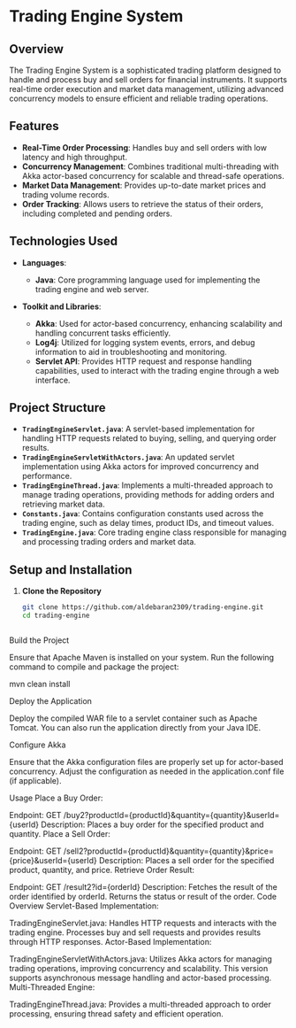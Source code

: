 # Trading Engine System

## Overview

The Trading Engine System is a sophisticated trading platform designed to handle and process buy and sell orders for financial instruments. It supports real-time order execution and market data management, utilizing advanced concurrency models to ensure efficient and reliable trading operations.

## Features

- **Real-Time Order Processing**: Handles buy and sell orders with low latency and high throughput.
- **Concurrency Management**: Combines traditional multi-threading with Akka actor-based concurrency for scalable and thread-safe operations.
- **Market Data Management**: Provides up-to-date market prices and trading volume records.
- **Order Tracking**: Allows users to retrieve the status of their orders, including completed and pending orders.

## Technologies Used

- **Languages**:
  - **Java**: Core programming language used for implementing the trading engine and web server.

- **Toolkit and Libraries**:
  - **Akka**: Used for actor-based concurrency, enhancing scalability and handling concurrent tasks efficiently.
  - **Log4j**: Utilized for logging system events, errors, and debug information to aid in troubleshooting and monitoring.
  - **Servlet API**: Provides HTTP request and response handling capabilities, used to interact with the trading engine through a web interface.

## Project Structure

- **`TradingEngineServlet.java`**: A servlet-based implementation for handling HTTP requests related to buying, selling, and querying order results.
- **`TradingEngineServletWithActors.java`**: An updated servlet implementation using Akka actors for improved concurrency and performance.
- **`TradingEngineThread.java`**: Implements a multi-threaded approach to manage trading operations, providing methods for adding orders and retrieving market data.
- **`Constants.java`**: Contains configuration constants used across the trading engine, such as delay times, product IDs, and timeout values.
- **`TradingEngine.java`**: Core trading engine class responsible for managing and processing trading orders and market data.

## Setup and Installation

1. **Clone the Repository**

   ```bash
   git clone https://github.com/aldebaran2309/trading-engine.git
   cd trading-engine



Build the Project

Ensure that Apache Maven is installed on your system. Run the following command to compile and package the project:

mvn clean install


Deploy the Application

Deploy the compiled WAR file to a servlet container such as Apache Tomcat. You can also run the application directly from your Java IDE.

Configure Akka

Ensure that the Akka configuration files are properly set up for actor-based concurrency. Adjust the configuration as needed in the application.conf file (if applicable).

Usage
Place a Buy Order:

Endpoint: GET /buy2?productId={productId}&quantity={quantity}&userId={userId}
Description: Places a buy order for the specified product and quantity.
Place a Sell Order:

Endpoint: GET /sell2?productId={productId}&quantity={quantity}&price={price}&userId={userId}
Description: Places a sell order for the specified product, quantity, and price.
Retrieve Order Result:

Endpoint: GET /result2?id={orderId}
Description: Fetches the result of the order identified by orderId. Returns the status or result of the order.
Code Overview
Servlet-Based Implementation:

TradingEngineServlet.java: Handles HTTP requests and interacts with the trading engine. Processes buy and sell requests and provides results through HTTP responses.
Actor-Based Implementation:

TradingEngineServletWithActors.java: Utilizes Akka actors for managing trading operations, improving concurrency and scalability. This version supports asynchronous message handling and actor-based processing.
Multi-Threaded Engine:

TradingEngineThread.java: Provides a multi-threaded approach to order processing, ensuring thread safety and efficient operation.
